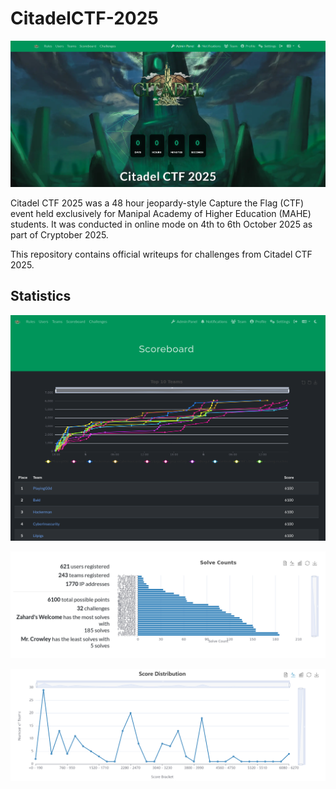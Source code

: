 # CitadelCTF-2025

![Citadel CTF landing page](images/landing.png)


Citadel CTF 2025 was a 48 hour jeopardy-style Capture the Flag (CTF) event held exclusively for Manipal Academy of Higher Education (MAHE) students. It was conducted in online mode on 4th to 6th October 2025 as part of Cryptober 2025.

This repository contains official writeups for challenges from Citadel CTF 2025.



## Statistics

![Scoreboard](images/scoreboard.png)

![Statistics](images/statistics.png)

![Score distribution across challenges](images/score_distribution.png)
